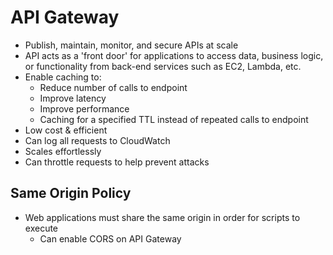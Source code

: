 # API Gateway

- Publish, maintain, monitor, and secure APIs at scale
- API acts as a 'front door' for applications to access data, business logic, or functionality from back-end services such as EC2, Lambda, etc.
- Enable caching to:
  - Reduce number of calls to endpoint
  - Improve latency
  - Improve performance
  - Caching for a specified TTL instead of repeated calls to endpoint
- Low cost & efficient
- Can log all requests to CloudWatch
- Scales effortlessly
- Can throttle requests to help prevent attacks

## Same Origin Policy
- Web applications must share the same origin in order for scripts to execute
  - Can enable CORS on API Gateway